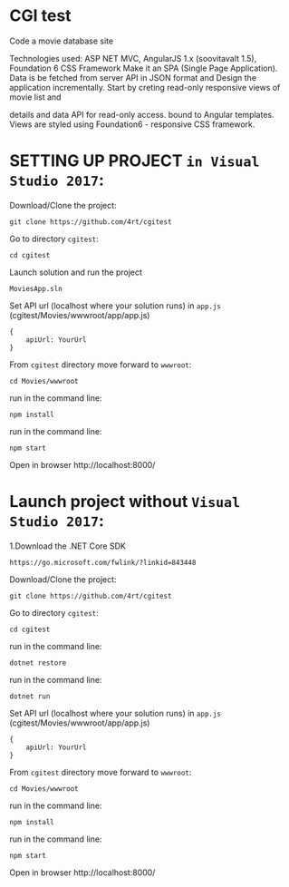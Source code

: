 # CGI test

Code a movie database site

Technologies used: ASP NET MVC, AngularJS 1.x (soovitavalt 1.5), Foundation 6 CSS Framework
Make it an SPA (Single Page Application). Data is be fetched from server API in JSON format and
Design the application incrementally. Start by creting read-only responsive views of movie list and

details and data API for read-only access.
bound to Angular templates.
Views are styled using Foundation6 - responsive CSS framework.

# SETTING UP PROJECT `in Visual Studio 2017`:

Download/Clone the project:
```
git clone https://github.com/4rt/cgitest
```

Go to directory `cgitest`:
```
cd cgitest
```

Launch solution and run the project
```
MoviesApp.sln
```

Set API url (localhost where your solution runs) in `app.js` (cgitest/Movies/wwwroot/app/app.js)
```
{
    apiUrl: YourUrl
}
```

From `cgitest` directory move forward to `wwwroot`:

```
cd Movies/wwwroot
```

run in the command line:
```
npm install
```

run in the command line:
```
npm start
```

Open in browser  http://localhost:8000/

# Launch project without `Visual Studio 2017`:

1.Download the .NET Core SDK
```
https://go.microsoft.com/fwlink/?linkid=843448
```

Download/Clone the project:
```
git clone https://github.com/4rt/cgitest
```

Go to directory `cgitest`:
```
cd cgitest
```

run in the command line:
```
dotnet restore
```

run in the command line:
```
dotnet run
```

Set API url (localhost where your solution runs) in `app.js` (cgitest/Movies/wwwroot/app/app.js)
```
{
    apiUrl: YourUrl
}
```

From `cgitest` directory move forward to `wwwroot`:

```
cd Movies/wwwroot
```

run in the command line:
```
npm install
```

run in the command line:
```
npm start
```

Open in browser  http://localhost:8000/
